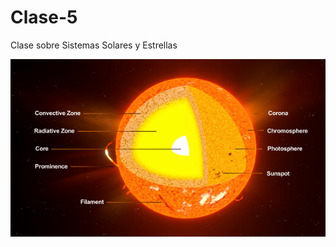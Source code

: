 # Clase-5
Clase sobre Sistemas Solares y Estrellas

![foto](Sun_Animation_Mar23A-ezgif.com-video-to-gif-converter.gif)
